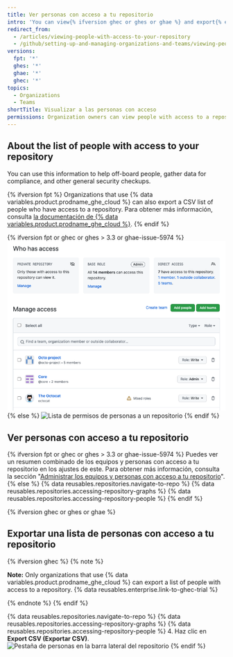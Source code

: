 ```yaml
---
title: Ver personas con acceso a tu repositorio
intro: 'You can view{% ifversion ghec or ghes or ghae %} and export{% endif %} a list of people with access to a repository within an organization.'
redirect_from:
  - /articles/viewing-people-with-access-to-your-repository
  - /github/setting-up-and-managing-organizations-and-teams/viewing-people-with-access-to-your-repository
versions:
  fpt: '*'
  ghes: '*'
  ghae: '*'
  ghec: '*'
topics:
  - Organizations
  - Teams
shortTitle: Visualizar a las personas con acceso
permissions: Organization owners can view people with access to a repository.
---
```


## About the list of people with access to your repository

You can use this information to help off-board people, gather data for compliance, and other general security checkups.

{% ifversion fpt %}
Organizations that use {% data variables.product.prodname_ghe_cloud %} can also export a CSV list of people who have access to a repository. Para obtener más información, consulta [la documentación de {% data variables.product.prodname_ghe_cloud %}](/enterprise-cloud@latest/organizations/managing-access-to-your-organizations-repositories/viewing-people-with-access-to-your-repository).
{% endif %}

{% ifversion fpt or ghec or ghes > 3.3 or ghae-issue-5974 %}
![Resumen de gestión de accesos](/assets/images/help/repository/manage-access-overview.png)
{% else %}
![Lista de permisos de personas a un repositorio](/assets/images/help/repository/repository-permissions-list.png)
{% endif %}
## Ver personas con acceso a tu repositorio

{% ifversion fpt or ghec or ghes > 3.3 or ghae-issue-5974 %}
Puedes ver un resumen combinado de los equipos y personas con acceso a tu repositorio en los ajustes de este. Para obtener más información, consulta la sección "[Administrar los equipos y personas con acceso a tu repositorio](/repositories/managing-your-repositorys-settings-and-features/managing-repository-settings/managing-teams-and-people-with-access-to-your-repository#about-access-management-for-repositories)".
{% else %}
{% data reusables.repositories.navigate-to-repo %}
{% data reusables.repositories.accessing-repository-graphs %}
{% data reusables.repositories.accessing-repository-people %}
{% endif %}

{% ifversion ghec or ghes or ghae %}
## Exportar una lista de personas con acceso a tu repositorio

{% ifversion ghec %}
{% note %}

**Note:** Only organizations that use {% data variables.product.prodname_ghe_cloud %} can export a list of people with access to a repository. {% data reusables.enterprise.link-to-ghec-trial %}

{% endnote %}
{% endif %}

{% data reusables.repositories.navigate-to-repo %}
{% data reusables.repositories.accessing-repository-graphs %}
{% data reusables.repositories.accessing-repository-people %}
4. Haz clic en **Export CSV (Exportar CSV)**. ![Pestaña de personas en la barra lateral del repositorio](/assets/images/help/repository/export-repository-permissions.png)
{% endif %}
